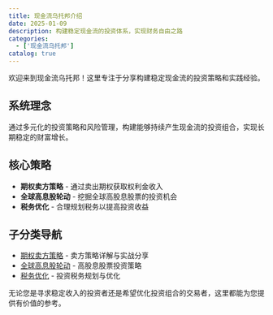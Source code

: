 ```yaml
---
title: 现金流乌托邦介绍
date: 2025-01-09
description: 构建稳定现金流的投资体系，实现财务自由之路
categories:
  - ['现金流乌托邦']
catalog: true
---
```


欢迎来到现金流乌托邦！这里专注于分享构建稳定现金流的投资策略和实践经验。

## 系统理念

通过多元化的投资策略和风险管理，构建能够持续产生现金流的投资组合，实现长期稳定的财富增长。

## 核心策略

- **期权卖方策略** - 通过卖出期权获取权利金收入
- **全球高息股轮动** - 挖掘全球高股息股票的投资机会
- **税务优化** - 合理规划税务以提高投资收益

## 子分类导航

- [期权卖方策略](/categories/cashflow-utopia/option-selling) - 卖方策略详解与实战分享
- [全球高息股轮动](/categories/cashflow-utopia/drip) - 高股息股票投资策略
- [税务优化](/categories/cashflow-utopia/tax) - 投资税务规划与优化

无论您是寻求稳定收入的投资者还是希望优化投资组合的交易者，这里都能为您提供有价值的参考。
